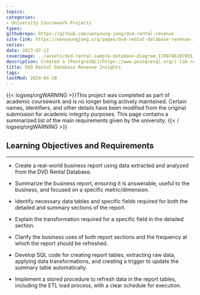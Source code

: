 ```yaml
---
topics: 
categories:
- University Coursework Projects
types: 
githubrepo: https://github.com/wonyoung-jang/dvd-rental-revenue
site-link: https://wonyoungjang.org/pages/dvd-rental-database-revenue-insights/
series: 
date: 2023-07-12
coverimage: ../assets/dvd-rental-sample-database-diagram_1709746107091_0.png
description: Created a [PostgreSQL](https://www.postgresql.org/) lab report with SQL, extracting detailed data and summaries from the  [DVD Rental Database](https://www.postgresqltutorial.com/postgresql-getting-started/postgresql-sample-database/)  for a business query.
title: DVD Rental Database Revenue Insights
tags:
lastMod: 2024-04-10
---
```

{{< logseq/orgWARNING >}}This project was completed as part of academic coursework and is no longer being actively maintained. Certain names, identifiers, and other details have been modified from the original submission for academic integrity purposes. This page contains a summarized list of the main requirements given by the university.
{{< / logseq/orgWARNING >}}

## Learning Objectives and Requirements
---

  + Create a real-world business report using data extracted and analyzed from the DVD Rental Database.

  + Summarize the business report, ensuring it is answerable, useful to the business, and focused on a specific metric/dimension.

  + Identify necessary data tables and specific fields required for both the detailed and summary sections of the report.

  + Explain the transformation required for a specific field in the detailed section.

  + Clarify the business uses of both report sections and the frequency at which the report should be refreshed.

  + Develop SQL code for creating report tables, extracting raw data, applying data transformations, and creating a trigger to update the summary table automatically.

  + Implement a stored procedure to refresh data in the report tables, including the ETL load process, with a clear schedule for execution.
